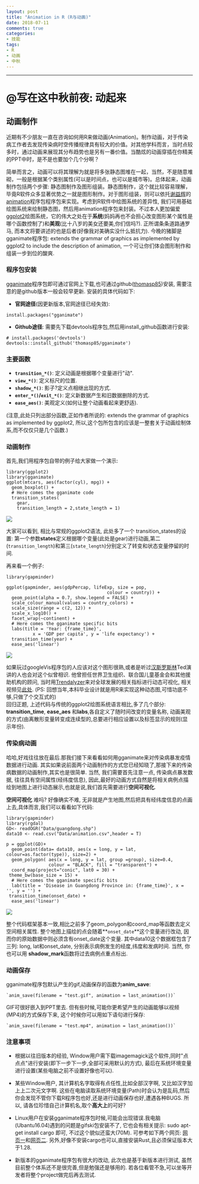 ```yaml
---
layout: post
title: "Animation in R (R与动画)"
date: 2018-07-11
comments: true
categories: 
- 技能
tags:
- R
- 动画
- 中秋
---
```

---

# @写在这中秋前夜: 动起来

## 动画制作

近期有不少朋友一直在咨询如何用R来做动画(Animation)。制作动画，对于传染病工作者去发现传染病时空传播规律具有较大的价值。对其他学科而言，当时点较多时，通过动画来展现其分布趋势也是另有一番价值。当酷炫的动画穿插在你精美的PPT中时，是不是也要加个几个分啊？ 

简单而言之，动画可以将其理解为就是将多张静态图堆在一起，当然，不是随意堆砌，一般是根据某个类别属性(可以是时间点，也可以是城市等)。总体起来，动画制作包括两个步骤: 静态图制作及图形组装。静态图制作，这个就比较容易理解，毕竟R软件众多显著优势之一就是图形制作。对于图形组装，则可以依托[谢益辉](https://yihui.name/en/)的[animation](https://cran.r-project.org/web/packages/animation/index.html)程序包程序包来实现。考虑到R软件中绘图系统的差异性, 我们可用基础绘图系统来绘制静态图，然后用animation程序包来封装。不过本人更加偏爱[ggplot2](https://cran.r-project.org/web/packages/ggplot2/index.html)绘图系统，它的伟大之处在于**系统**(妈妈再也不会担心改变图形某个属性是哪个函数控制了)和**美观**(比十八岁的美女还要美,你们信吗?). 正所谓条条道路通罗马, 而本文将要讲述的也是后者(好像我对美确实没什么抵抗力). 今晚的猪脚是gganimate程序包: extends the grammar of graphics as implemented by ggplot2 to include the description of animation, 一个可让你们体会图形制作和组装一步到位的酸爽.

### 程序包安装

 [gganimate](https://github.com/thomasp85/gganimate)程序包即可通过官网上下载,也可通过github([thomasp85](https://github.com/thomasp85))安装, 需要注意的是github版本一般会较早更新. 安装的具体代码如下:  

- **官网途径**(因更新版本,官网途径已经失效):  
```
install.packages("gganimate")
```
- **Github途径**: 
需要先下载devtools程序包,然后用install_github函数进行安装:  
```
# install.packages('devtools')  
devtools::install_github('thomasp85/gganimate')
```

### 主要函数

-  **`transition_*()`**:  定义动画是根据哪个变量进行"动".
-   **`view_*()`**: 定义标尺的位置.
-   **`shadow_*()`**: 影子?定义点相继出现的方式.
-   **`enter_*()`/`exit_*()`**: 定义新数据产生和旧数据删除的方式. 
-   **`ease_aes()`**:  美观定义(如何让整个动画看起来更舒适).

(注意,此处只列出部分函数,正如作者所说的: extends the grammar of graphics as implemented by ggplot2, 所以,这个包所包含的应该是一整套关于动画绘制体系,而不仅仅只是几个函数.)

### 动画制作

首先,我们用程序包自带的例子给大家做一个演示:

```
library(ggplot2)  
library(gganimate)  
ggplot(mtcars, aes(factor(cyl), mpg)) + 
  geom_boxplot() + 
  # Here comes the gganimate code
  transition_states(
    gear,
    transition_length = 2,state_length = 1) 
```
![](https://raw.githubusercontent.com/Spatial-R/cn/gh-pages/images/Animation/test1.gif)

大家可以看到, 相比与常规的ggplot2语法, 此处多了一个 transition_states的设置: 第一个参数**states**定义根据哪个变量(此处是gear)进行动画,第二(`transition_length`)和第三(`state_length`)分别定义了转变和状态变量停留的时间. 


再来看一个例子:

```
library(gapminder)

ggplot(gapminder, aes(gdpPercap, lifeExp, size = pop,
                                      colour = country)) +
  geom_point(alpha = 0.7, show.legend = FALSE) +
  scale_colour_manual(values = country_colors) +
  scale_size(range = c(2, 12)) +
  scale_x_log10() +
  facet_wrap(~continent) +
  # Here comes the gganimate specific bits
  labs(title = 'Year: {frame_time}', 
          x = 'GDP per capita', y = 'life expectancy') +
  transition_time(year) +
  ease_aes('linear')
```
![](https://raw.githubusercontent.com/Spatial-R/cn/gh-pages/images/Animation/test2.gif)

如果玩过googleVis程序包的人应该对这个图形很熟,或者是听过[汉斯罗斯林](https://baike.baidu.com/item/%E6%B1%89%E6%96%AF%C2%B7%E7%BD%97%E6%96%AF%E6%9E%97/10735820)Ted演讲的人也会对这个似曾相识. 他曾担任世界卫生组织、联合国儿童基金会和其他援助机构的顾问, 当时用[Trendalyzer](https://www.gapminder.org/tag/trendalyzer/)来对全球发展的相关指标进行动态可视化, 相关视频见[此处](https://www.gapminder.org/tag/trendalyzer/). 
(PS: 回想当年,本科毕业设计就是用R来实现这种动态图,可惜功底不够,只做了个交互式的)   
回归正题, 上述代码与传统的ggplot2绘图系统语言相比,多了几个部分: **transition_time**, **ease_aes** 和**labs**,各自定义了随时间改变的变量名称, 动画美观的方式(由离散形变量转变成连续型的,总要进行相应设置以及标签显示的规则(显示年份).


### 传染病动画

哈哈,好戏往往放在最后.那我们接下来看看如何用gganimate来对传染病暴发疫情数据进行动画. 其实如果说前面两个动画制作的方式您已经知晓了,那接下来的传染病数据的动画制作,其实也是很简单. 当然, 我们需要首先注意一点, 传染病点暴发数据, 往往具有空间属性(经纬度信息), 因此,最好的动画方式自然是将相关病例点描绘到地图上进行动态展示,也就是说,我们首先需要进行**空间可视化**.   

**空间可视化** 难吗? 好像确实不难, 无非就是产生地图,然后把具有经纬度信息的点画上去,具体而言,我们可以看看如下代码:

```
library(gapminder)
library(rgdal)
GD<- readOGR("Data/guangdong.shp")
data10 <- read.csv("Data/animation.csv",header = T)

p = ggplot(GD)+
  geom_point(data= data10, aes(x = long, y = lat, colour=as.factor(type)), size=2) +
  geom_polygon( aes(x = long, y = lat, group =group), size=0.4,
                colour = "BLACK", fill = "transparent") +
  coord_map(project="conic", lat0 = 30) +
 theme_bw(base_size = 15) +
  # Here comes the gganimate specific bits
  lab(title = 'Disease in Guangdong Province in: {frame_time}', x = '', y = '') +
 transition_time(onset_date) +
  ease_aes('linear')
```
![](https://raw.githubusercontent.com/Spatial-R/cn/gh-pages/images/Animation/test3.gif)

 整个代码框架基本一致,相比之前多了geom_polygon和coord_map等函数去定义空间相关属性. 整个地图上描绘的点会随着**`onset_date`**这个变量进行改动, 因而你的原始数据中则必须含有onset_date这个变量. 其中data10这个数据框包含了三列: long, lat和onset_date, 分别表示病例发生的经度,纬度和发病时间. 当然, 你也可以用 **shadow_mark**函数将过去病例点重点标出. 


### 动画保存
gganimate程序包默认产生的gif,动画保存的函数为**anim\_save**:  

```
`anim_save(filename = "test.gif", animation = last_animation())`
```

GIF可很好嵌入到PPT里去. 但有些时候,可能你更希望产生的动画能够以视频(MP4)的方式保存下来, 这个时候你可以用如下语句进行保存:

```
`anim_save(filename = "test.mp4", animation = last_animation())`
```

### 注意事项
- 根据以往旧版本的经验, Window用户需下载imagemagick这个软件,同时"点点点"进行安装(即下一步下一步,全部可采用默认的方式), 最后在系统环境变量进行设置(某些电脑之前不设置好像也可以).

- 某些Window用户, 其计算机名字取得有点任性,比如全部汉字啊, 又比如汉字加上上二次元文字啊. 这些在电脑读取系统环境变量(Path)时会认为是乱码,然后你会发现不管你下载R程序包也好,还是进行动画保存也好,遭遇各种BUGS. 所以, 请各位珍惜自己计算机名,取个**高大上**的可好?

- Linux用户在安装gganimate程序包时候,可能会出现错误.我电脑(Ubantu16.04)遇到的问题是gifski包安装不了, 它也会有相关提示: sudo apt-get install cargo 即可, 不过这个貌似还蛮大(70M). 可参考如下两个网页: [网页一](https://linux-os.net/gifski-un-programa-para-crear-imagenes-gif-de-alta-calidad/)和[网页二](https://stackoverflow.com/questions/47565203/cargo-build-hangs-with-blocking-waiting-for-file-lock-on-the-registry-index-a). 另外,好像不安装cargo也可以,直接安装Rust,且必须保证版本大于1.28. 

- 新版本的gganimate程序包有很大的改动, 此次也是基于新版本进行测试, 虽然目前整个体系还不是很完善,但是勉强还是够用的. 若各位看管不急,可以坐等开发者将整个project做完后再去测试. 

